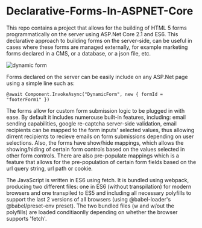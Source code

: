 # Declarative-Forms-In-ASPNET-Core
This repo contains a project that allows for the building of HTML 5 forms programmatically on the server using ASP.Net Core 2.1 and ES6. This declarative approach to building forms on the server-side, can be useful in cases where these forms are managed externally, for example marketing forms declared in a CMS, or a database, or a json file, etc. 

![dynamic form](https://github.com/jalva/Declarative-Forms-In-ASPNET-Core/blob/master/dynamic-form.PNG)

Forms declared on the server can be easily include on any ASP.Net page using a simple line such as:
```
@await Component.InvokeAsync("DynamicForm", new { formId = "footerForm1" })
```

The forms allow for custom form submission logic to be plugged in with ease. By default it includes numerouse built-in features, including: email sending capabilities, google re-captcha server-side validation, email recipients can be mapped to the form inputs' selected values, thus allowing dirrent recipients to recieve emails on form submissions depending on user selections. Also, the forms have show/hide mappings, which allows the showing/hiding of certain form controls based on the values selected in other form controls. There are also pre-populate mappings which is a feature that allows for the pre-population of certain form fields based on the url query string, url path or cookie.

The JavaScript is written in ES6 using fetch. It is bundled using webpack, producing two different files: one in ES6 (without transpilation) for modern browsers and one transpiled to ES5 and including all necessary polyfills to support the last 2 versions of all browsers (using @babel-loader's @babel/preset-env preset). The two bundled files (w and w/out the polyfills) are loaded conditiaonlly depending on whether the browser supports 'fetch'.
